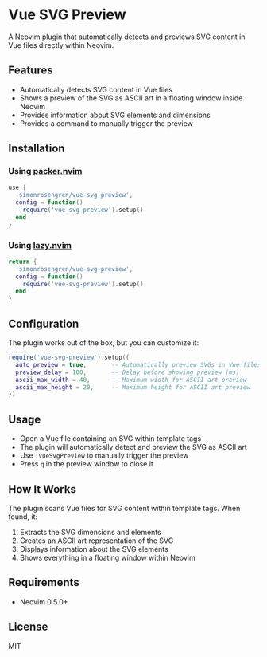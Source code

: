 # Vue SVG Preview

A Neovim plugin that automatically detects and previews SVG content in Vue files directly within Neovim.

## Features

- Automatically detects SVG content in Vue files
- Shows a preview of the SVG as ASCII art in a floating window inside Neovim
- Provides information about SVG elements and dimensions
- Provides a command to manually trigger the preview

## Installation

### Using [packer.nvim](https://github.com/wbthomason/packer.nvim)

```lua
use {
  'simonrosengren/vue-svg-preview',
  config = function()
    require('vue-svg-preview').setup()
  end
}
```

### Using [lazy.nvim](https://github.com/folke/lazy.nvim)

```lua
return {
  'simonrosengren/vue-svg-preview',
  config = function()
    require('vue-svg-preview').setup()
  end
}
```

## Configuration

The plugin works out of the box, but you can customize it:

```lua
require('vue-svg-preview').setup({
  auto_preview = true,       -- Automatically preview SVGs in Vue files
  preview_delay = 100,       -- Delay before showing preview (ms)
  ascii_max_width = 40,      -- Maximum width for ASCII art preview
  ascii_max_height = 20,     -- Maximum height for ASCII art preview
})
```

## Usage

- Open a Vue file containing an SVG within template tags
- The plugin will automatically detect and preview the SVG as ASCII art
- Use `:VueSvgPreview` to manually trigger the preview
- Press `q` in the preview window to close it

## How It Works

The plugin scans Vue files for SVG content within template tags. When found, it:
1. Extracts the SVG dimensions and elements
2. Creates an ASCII art representation of the SVG
3. Displays information about the SVG elements
4. Shows everything in a floating window within Neovim

## Requirements

- Neovim 0.5.0+

## License

MIT
